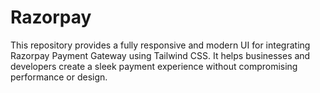 # Razorpay
This repository provides a fully responsive and modern UI for integrating Razorpay Payment Gateway using Tailwind CSS. It helps businesses and developers create a sleek payment experience without compromising performance or design.
